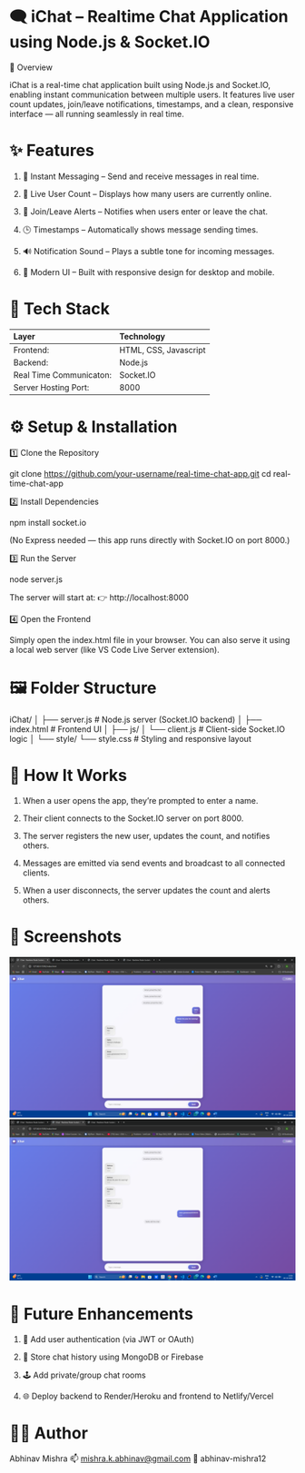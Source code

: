 # 🗨️ iChat – Realtime Chat Application using Node.js & Socket.IO
🚀 Overview

iChat is a real-time chat application built using Node.js and Socket.IO, enabling instant communication between multiple users. It features live user count updates, join/leave notifications, timestamps, and a clean, responsive interface — all running seamlessly in real time.

# ✨ Features

1. 💬 Instant Messaging – Send and receive messages in real time.

2. 👥 Live User Count – Displays how many users are currently online.

3. 🔔 Join/Leave Alerts – Notifies when users enter or leave the chat.

4. 🕒 Timestamps – Automatically shows message sending times.

5. 🔊 Notification Sound – Plays a subtle tone for incoming messages.

6. 🎨 Modern UI – Built with responsive design for desktop and mobile.

# 🧠 Tech Stack

| Layer  | Technology       | 
|:------|:------------|
| Frontend: | HTML, CSS, Javascript  |
| Backend:  | Node.js   | USA     |
| Real Time Communicaton: | Socket.IO  | 
| Server Hosting Port:  | 8000   | 

# ⚙️ Setup & Installation
1️⃣ Clone the Repository

git clone https://github.com/your-username/real-time-chat-app.git
cd real-time-chat-app

2️⃣ Install Dependencies

npm install socket.io


(No Express needed — this app runs directly with Socket.IO on port 8000.)

3️⃣ Run the Server

node server.js


The server will start at:
👉 http://localhost:8000

4️⃣ Open the Frontend

Simply open the index.html file in your browser.
You can also serve it using a local web server (like VS Code Live Server extension).

# 🖼️ Folder Structure

iChat/
│
├── server.js               # Node.js server (Socket.IO backend)
│
├── index.html              # Frontend UI
│
├── js/
│   └── client.js           # Client-side Socket.IO logic
│
└── style/
    └── style.css           # Styling and responsive layout

# 🔄 How It Works

1. When a user opens the app, they’re prompted to enter a name.

2. Their client connects to the Socket.IO server on port 8000.

3. The server registers the new user, updates the count, and notifies others.

4. Messages are emitted via send events and broadcast to all connected clients.

5. When a user disconnects, the server updates the count and alerts others.

# 📸 Screenshots

![Chat Interface](./screenshots/chat-ui.png)
![Multiple Users](./screenshots/multi-users.png)

# 🧩 Future Enhancements

1. 🔐 Add user authentication (via JWT or OAuth)

2. 💾 Store chat history using MongoDB or Firebase

3. 🕹️ Add private/group chat rooms

4. 🌐 Deploy backend to Render/Heroku and frontend to Netlify/Vercel

# 👨‍💻 Author

Abhinav Mishra
📫 mishra.k.abhinav@gmail.com
🔗 abhinav-mishra12





